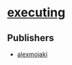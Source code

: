 # [executing](https://pypi.org/project/executing)



## Publishers
- [alexmojaki](https://pypi.org/user/alexmojaki)

